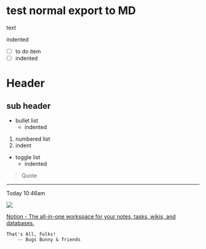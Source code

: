 # test normal export to MD

text

indented

- [ ]  to do item
  - [ ]  indented

# Header

## sub header

- bullet list
  - indented

1. numbered list
  1. indent

- toggle list
  - indented

> Quote

---

Today 10:46am

![](https://www.notion.so/images/favicon.ico)

[Notion - The all-in-one workspace for your notes, tasks, wikis, and databases.](https://notion.so)

    That's All, Folks!
    	-- Bugs Bunny & friends
